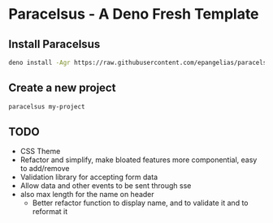 # Paracelsus - A Deno Fresh Template

## Install Paracelsus

```bash
deno install -Agr https://raw.githubusercontent.com/epangelias/paracelsus/refs/heads/main/tasks/paracelsus.ts
```

## Create a new project

```bash
paracelsus my-project
```

## TODO

- CSS Theme
- Refactor and simplify, make bloated features more componential, easy to add/remove
- Validation library for accepting form data
- Allow data and other events to be sent through sse
- also max length for the name on header
  - Better refactor function to display name, and to validate it and to reformat it
